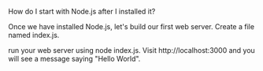 How do I start with Node.js after I installed it?

Once we have installed Node.js, let's build our first web server. Create a file named index.js.

run your web server using node index.js. Visit http://localhost:3000 and you will see a message saying "Hello World".
